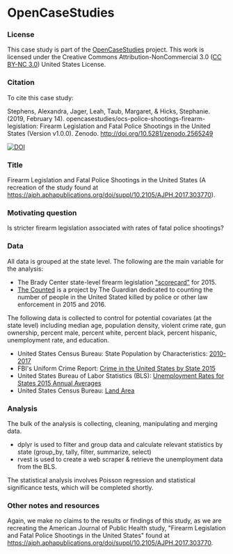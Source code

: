 # OpenCaseStudies

### License 

This case study is part of the [OpenCaseStudies]() project. This work is licensed under the Creative Commons Attribution-NonCommercial 3.0 ([CC BY-NC 3.0](https://creativecommons.org/licenses/by-nc/3.0/us/)) United States License.

### Citation 

To cite this case study: 

Stephens, Alexandra, Jager, Leah, Taub, Margaret, & Hicks, Stephanie. (2019, February 14). opencasestudies/ocs-police-shootings-firearm-legislation: Firearm Legislation and Fatal Police Shootings in the United States (Version v1.0.0). Zenodo. http://doi.org/10.5281/zenodo.2565249

[![DOI](https://zenodo.org/badge/151612152.svg)](https://zenodo.org/badge/latestdoi/151612152)

### Title

Firearm Legislation and Fatal Police Shootings in the United States
(A recreation of the study found at https://ajph.aphapublications.org/doi/suppl/10.2105/AJPH.2017.303770).

### Motivating question

Is stricter firearm legislation associated with rates of fatal police shootings?

### Data
All data is grouped at the state level.
The following are the main variable for the analysis:

- The Brady Center state-level firearm legislation ["scorecard"](http://crimadvisor.com/data/Brady-State-Scorecard-2015.pdf) for 2015.
- [The Counted](https://www.theguardian.com/us-news/ng-interactive/2015/jun/01/about-the-counted) is a project by The Guardian dedicated to counting the number of people in the United Stated killed by police or other law enforcement in 2015 and 2016.

The following data is collected to control for potential covariates (at the state level) including median age, population density, violent crime rate, gun ownership, percent male, percent white, percent black, percent hispanic, unemployment rate, and education.

- United States Census Bureau: State Population by Characteristics: [2010-2017](https://www.census.gov/content/census/en/data/tables/2017/demo/popest/state-detail.html)
-  FBI's Uniform Crime Report: [Crime in the United States by State 2015](https://ucr.fbi.gov/crime-in-the-u.s/2015/crime-in-the-u.s.-2015/tables/table-5)
- United States Bureau of Labor Statistics (BLS): [Unemployment Rates for States 2015 Annual Averages](https://www.bls.gov/lau/lastrk15.htm)
- United States Census Bureau: [Land Area](https://www.census.gov/support/USACdataDownloads.html#LND)


### Analysis

The bulk of the analysis is collecting, cleaning, manipulating and merging data.

- dplyr is used to filter and group data and calculate relevant statistics by state (group_by, tally, filter, summarize, select)
- rvest is used to create a web scraper & retrieve the unemployment data from the BLS.

The statistical analysis involves Poisson regression and statistical significance tests, which will be completed shortly.

### Other notes and resources

Again, we make no claims to the results or findings of this study, as we are recreating the American Journal of Public Health study, "Firearm Legislation and Fatal Police Shootings in the United States" found at https://ajph.aphapublications.org/doi/suppl/10.2105/AJPH.2017.303770. 

